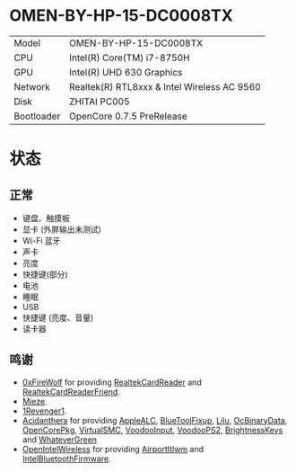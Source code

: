 # OMEN-BY-HP-15-DC0008TX
|            |                                                           |
| --------   | --------------------------------------------------------- |
| Model      | OMEN-BY-HP-15-DC0008TX                                    |
| CPU        | Intel(R) Core(TM) i7-8750H                                |
| GPU        | Intel(R) UHD 630 Graphics                                 |
| Network    | Realtek(R) RTL8xxx & Intel Wireless AC 9560               |                                                                           
| Disk       | ZHITAI PC005                                              |
| Bootloader | OpenCore 0.7.5 PreRelease                                 |

# 状态
## 正常
 - 键盘、触摸板
 - 显卡 (外屏输出未测试)
 - Wi-Fi 蓝牙
 - 声卡
 - 亮度
 - 快捷键(部分)
 - 电池
 - 睡眠
 - USB
 - 快捷键 (亮度、音量)
 - 读卡器
 
 ## 鸣谢
- [0xFireWolf](https://github.com/0xFireWolf) for providing [RealtekCardReader](https://github.com/0xFireWolf/RealtekCardReader) and [RealtekCardReaderFriend](https://github.com/0xFireWolf/RealtekCardReaderFriend).
- [Mieze](https://github.com/Mieze/RTL8111_driver_for_OS_X).
- [1Revenger1](https://github.com/1Revenger1/ECEnabler).
- [Acidanthera](https://github.com/acidanthera) for providing [AppleALC](https://github.com/acidanthera/AppleALC), [BlueToolFixup](https://github.com/acidanthera/BrcmPatchRAM), [Lilu](https://github.com/acidanthera/Lilu), [OcBinaryData](https://github.com/acidanthera/OcBinaryData), [OpenCorePkg](https://github.com/acidanthera/OpenCorePkg), [VirtualSMC](https://github.com/acidanthera/VirtualSMC), [VoodooInput](https://github.com/acidanthera/VoodooInput), [VoodooPS2](https://github.com/acidanthera/VoodooPS2), [BrightnessKeys](https://github.com/acidanthera/BrightnessKeys) and [WhateverGreen](https://github.com/acidanthera/WhateverGreen)
- [OpenIntelWireless](https://github.com/OpenIntelWireless) for providing [AirportItlwm](https://github.com/OpenIntelWireless/itlwm) and [IntelBluetoothFirmware](https://github.com/OpenIntelWireless/IntelBluetoothFirmware).
